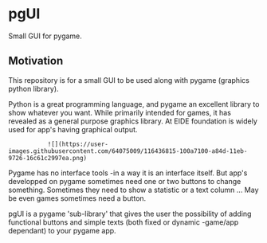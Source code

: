 # pgUI
Small GUI for pygame.

## Motivation
This repository is for a small GUI to be used along with pygame (graphics python library). 

Python is a great programming language, and pygame an excellent library to show whatever you want. While primarily intended for games, it has revealed as a general purpose graphics library. At EIDE foundation is widely used for app's having graphical output.

               ![](https://user-images.githubusercontent.com/64075009/116436815-100a7100-a84d-11eb-9726-16c61c2997ea.png)

Pygame has no interface tools -in a way it is an interface itself. But app's developped on pygame sometimes need one or two buttons to change something. Sometimes they need to show a statistic or a text column ... May be even games sometimes need a button.

pgUI is a pygame 'sub-library' that gives the user the possibility of adding functional buttons and simple texts (both fixed or dynamic -game/app dependant) to your pygame app.
